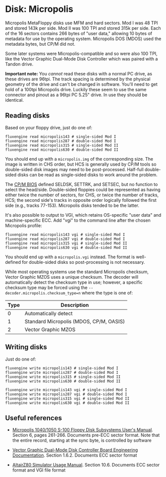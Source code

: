 Disk: Micropolis
================

Micropolis MetaFloppy disks use MFM and hard sectors. Mod I was 48 TPI and
stored 143k per side. Mod II was 100 TPI and stored 315k per side. Each of the
16 sectors contains 266 bytes of "user data," allowing 10 bytes of metadata for
use by the operating system. Micropolis DOS (MDOS) used the metadata bytes, but
CP/M did not.

Some later systems were Micropolis-compatible and so were also 100 TPI, like
the Vector Graphic Dual-Mode Disk Controller which was paired with a Tandon
drive.

**Important note:** You _cannot_ read these disks with a normal PC drive, as
these drives are 96tpi. The track spacing is determined by the physical geometry
of the drive and can't be changed in software. You'll need to get hold of a
100tpi Micropolis drive. Luckily these seem to use the same connector and
pinout as a 96tpi PC 5.25" drive. In use they should be identical.

Reading disks
-------------

Based on your floppy drive, just do one of:

```
fluxengine read micropolis143 # single-sided Mod I
fluxengine read micropolis287 # double-sided Mod I
fluxengine read micropolis315 # single-sided Mod II
fluxengine read micropolis630 # double-sided Mod II
```

You should end up with a `micropolis.img` of the corresponding size. The image
is written in CHS order, but HCS is generally used by CP/M tools so
double-sided disk images may need to be post-processed. Half-full double-sided
disks can be read as single-sided disks to work around the problem.

The [CP/M BIOS](https://www.seasip.info/Cpm/bios.html) defined SELDSK, SETTRK,
and SETSEC, but no function to select the head/side. Double-sided floppies
could be represented as having either twice the number of sectors, for CHS, or
twice the number of tracks, HCS; the second side's tracks in opposite order
logically followed the first side (e.g., tracks 77-153). Micropolis disks
tended to be the latter.

It's also possible to output to VGI, which retains OS-specific "user data" and
machine-specific ECC. Add "vgi" to the command line after the chosen Micropolis
profile:
```
fluxengine read micropolis143 vgi # single-sided Mod I
fluxengine read micropolis287 vgi # double-sided Mod I
fluxengine read micropolis315 vgi # single-sided Mod II
fluxengine read micropolis630 vgi # double-sided Mod II
```

You should end up with a `micropolis.vgi` instead. The format is well-defined
for double-sided disks so post-processing is not necessary.

While most operating systems use the standard Micropolis checksum, Vector
Graphic MZOS uses a unique checksum.  The decoder will automatically detect
the checksum type in use; however, a specific checksum type may be forced
using the `--decoder.micropolis.checksum_type=n` where the type is one of:

| Type | Description                             |
|------|-----------------------------------------|
| 0    | Automatically detect                    |
| 1    | Standard Micropolis (MDOS, CP/M, OASIS) |
| 2    | Vector Graphic MZOS                     |


Writing disks
-------------

Just do one of:

```
fluxengine write micropolis143 # single-sided Mod I
fluxengine write micropolis287 # double-sided Mod I
fluxengine write micropolis315 # single-sided Mod II
fluxengine write micropolis630 # double-sided Mod II

fluxengine write micropolis143 vgi # single-sided Mod I
fluxengine write micropolis287 vgi # double-sided Mod I
fluxengine write micropolis315 vgi # single-sided Mod II
fluxengine write micropolis630 vgi # double-sided Mod II
```

Useful references
-----------------

  - [Micropolis 1040/1050 S-100 Floppy Disk Subsystems User's Manual][micropolis1040/1050].
    Section 6, pages 261-266. Documents pre-ECC sector format. Note that the
    entire record, starting at the sync byte, is controlled by software

  - [Vector Graphic Dual-Mode Disk Controller Board Engineering Documentation][vectordualmode].
    Section 1.6.2. Documents ECC sector format

  - [AltairZ80 Simulator Usage Manual][altairz80]. Section 10.6. Documents ECC
    sector format and VGI file format

[micropolis1040/1050]: http://www.bitsavers.org/pdf/micropolis/metafloppy/1084-01_1040_1050_Users_Manual_Apr79.pdf
[vectordualmode]: http://bitsavers.org/pdf/vectorGraphic/hardware/7200-1200-02-1_Dual-Mode_Disk_Controller_Board_Engineering_Documentation_Feb81.pdf
[altairz80]: http://www.bitsavers.org/simh.trailing-edge.com_201206/pdf/altairz80_doc.pdf

